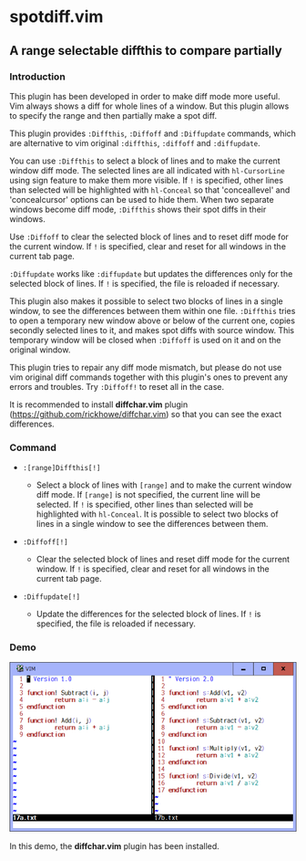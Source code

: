 # spotdiff.vim

## A range selectable diffthis to compare partially

### Introduction

This plugin has been developed in order to make diff mode more useful.
Vim always shows a diff for whole lines of a window. But this plugin allows
to specify the range and then partially make a spot diff.

This plugin provides `:Diffthis`, `:Diffoff` and `:Diffupdate` commands, which
are alternative to vim original `:diffthis`, `:diffoff` and `:diffupdate`.

You can use `:Diffthis` to select a block of lines and to make the current
window diff mode. The selected lines are all indicated with `hl-CursorLine`
using sign feature to make them more visible. If `!` is specified, other lines
than selected will be highlighted with `hl-Conceal` so that 'conceallevel' and
'concealcursor' options can be used to hide them. When two separate windows
become diff mode, `:Diffthis` shows their spot diffs in their windows.

Use `:Diffoff` to clear the selected block of lines and to reset diff mode
for the current window. If `!` is specified, clear and reset for all windows
in the current tab page.

`:Diffupdate` works like `:diffupdate` but updates the differences only for the
selected block of lines. If `!` is specified, the file is reloaded if necessary.

This plugin also makes it possible to select two blocks of lines in a single
window, to see the differences between them within one file. `:Diffthis` tries
to open a temporary new window above or below of the current one, copies
secondly selected lines to it, and makes spot diffs with source window.
This temporary window will be closed when `:Diffoff` is used on it and on the
original window.

This plugin tries to repair any diff mode mismatch, but please do not use
vim original diff commands together with this plugin's ones to prevent any
errors and troubles. Try `:Diffoff!` to reset all in the case.

It is recommended to install **diffchar.vim** plugin
(https://github.com/rickhowe/diffchar.vim) so that you can see the exact
differences.

### Command

* `:[range]Diffthis[!]`
  * Select a block of lines with `[range]` and to make the current window
    diff mode. If `[range]` is not specified, the current line will be
    selected. If `!` is specified, other lines than selected will be
    highlighted with `hl-Conceal`. It is possible to select two blocks of
    lines in a single window to see the differences between them.

* `:Diffoff[!]`
  * Clear the selected block of lines and reset diff mode for the current
    window. If `!` is specified, clear and reset for all windows in the
    current tab page.

* `:Diffupdate[!]`
  * Update the differences for the selected block of lines. If `!` is
    specified, the file is reloaded if necessary.

### Demo

![demo](demo.gif)

In this demo, the **diffchar.vim** plugin has been installed.
